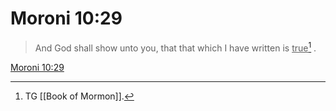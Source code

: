 # Moroni 10:29

> And God shall show unto you, that that which I have written is <u>true</u>[^a] .

[Moroni 10:29](https://www.churchofjesuschrist.org/study/scriptures/bofm/moro/10?lang=eng&id=p29#p29)


[^a]: TG [[Book of Mormon]].
